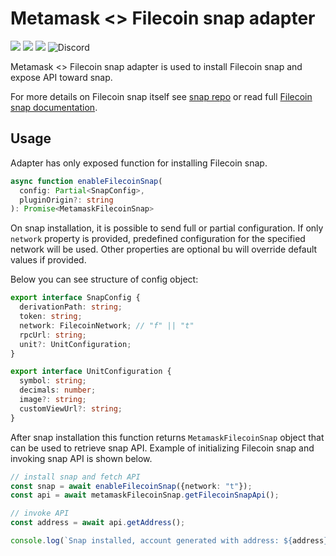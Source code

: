 # Metamask <> Filecoin snap adapter
![](https://github.com/nodefactoryio/filecoin-metamask-snap/workflows/ci/badge.svg)
![](https://img.shields.io/github/license/nodefactoryio/filecoin-metamask-snap)
![](https://img.shields.io/badge/yarn-%3E%3D1.17.0-orange.svg?style=flat-square)
![Discord](https://img.shields.io/discord/608204864593461248?color=blue&label=Discord&logo=discord)

Metamask <> Filecoin snap adapter is used to install Filecoin snap and expose API toward snap.

For more details on Filecoin snap itself see [snap repo](https://github.com/NodeFactoryIo/filecoin-metamask-snap) or read full [Filecoin snap documentation](https://github.com/NodeFactoryIo/filecoin-metamask-snap/wiki).

## Usage

Adapter has only exposed function for installing Filecoin snap.

```typescript
async function enableFilecoinSnap(
  config: Partial<SnapConfig>, 
  pluginOrigin?: string
): Promise<MetamaskFilecoinSnap> 
```

On snap installation, it is possible to send full or partial configuration. 
If only `network` property is provided, predefined configuration for the specified network will be used. 
Other properties are optional bu will override default values if provided.

Below you can see structure of config object:

```typescript
export interface SnapConfig {
  derivationPath: string;
  token: string;
  network: FilecoinNetwork; // "f" || "t"
  rpcUrl: string;
  unit?: UnitConfiguration;
}

export interface UnitConfiguration {
  symbol: string;
  decimals: number;
  image?: string;
  customViewUrl?: string;
}
```

After snap installation this function returns `MetamaskFilecoinSnap` object that can be used to retrieve snap API. 
Example of initializing Filecoin snap and invoking snap API is shown below.

```typescript
// install snap and fetch API
const snap = await enableFilecoinSnap({network: "t"});
const api = await metamaskFilecoinSnap.getFilecoinSnapApi();

// invoke API
const address = await api.getAddress();

console.log(`Snap installed, account generated with address: ${address}`);
```